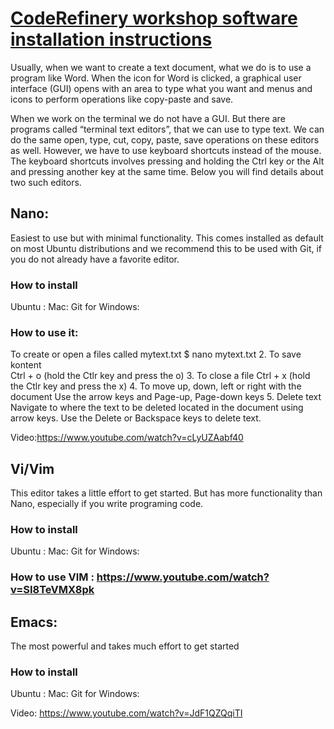 

# [CodeRefinery workshop software installation instructions](https://coderefinery.github.io/installation/)


Usually, when we want to create a text document, what we do is to use a program like Word. When the icon for Word is clicked, a graphical user interface (GUI) opens with an area to type what you want and menus and icons to perform operations like copy-paste and save. 

When we work on the terminal we do not have a GUI. But there are programs called “terminal text editors”, that we can use to type text. We can do the same open, type, cut,  copy, paste, save operations on these editors as well. However, we have to use keyboard shortcuts instead of the mouse. The keyboard shortcuts involves pressing and holding the Ctrl key or the Alt and pressing another key at the same time. Below you will find details about two such editors.

## Nano:
Easiest to use but with minimal functionality. This comes installed as default on most Ubuntu distributions and we recommend this to be used with Git, if you do not already have a favorite editor.   

### How to install
Ubuntu : 
Mac: 
Git for Windows:

### How to use it:
To create or open a files called mytext.txt
$ nano mytext.txt
      2. To save kontent    
Ctrl + o (hold the Ctlr key and press the o)
      3.  To close a file 
    Ctrl + x (hold the Ctlr key and press the x)
      4. To move up, down, left or right with the document
    Use the arrow keys and Page-up, Page-down keys
      5. Delete text
    Navigate to where the text to be deleted located in the document using arrow keys. Use the Delete or Backspace keys to delete text. 

Video:https://www.youtube.com/watch?v=cLyUZAabf40

## Vi/Vim
 This editor takes a little effort to get started. But has more functionality than Nano, especially if you write programing code. 

### How to install
Ubuntu : 
Mac: 
Git for Windows:

### How to use VIM : https://www.youtube.com/watch?v=SI8TeVMX8pk
      
## Emacs:
  The most powerful and takes much effort to get started  

### How to install
Ubuntu : 
Mac: 
Git for Windows:

Video: https://www.youtube.com/watch?v=JdF1QZQqiTI

